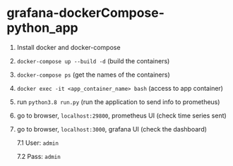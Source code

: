 # grafana-dockerCompose-python_app

1. Install docker and docker-compose

2. `docker-compose up --build -d` (build the containers)

3. `docker-compose ps` (get the names of the containers)

4. `docker exec -it <app_container_name> bash` (access to app container)

5. run `python3.8 run.py` (run the application to send info to prometheus)

6. go to browser, `localhost:29800`, prometheus UI (check time series sent)

7. go to browser, `localhost:3000`, grafana UI (check the dashboard)

    7.1 User: `admin`
    
    7.2 Pass: `admin`